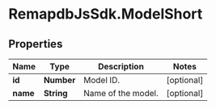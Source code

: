 # RemapdbJsSdk.ModelShort

## Properties
Name | Type | Description | Notes
------------ | ------------- | ------------- | -------------
**id** | **Number** | Model ID. | [optional] 
**name** | **String** | Name of the model. | [optional] 
